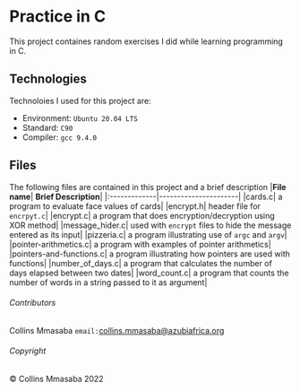 # Practice in C
This project containes random exercises I did while learning programming in C.

## Technologies
Technoloies I used for this project are:
- Environment: `Ubuntu 20.04 LTS`
- Standard: `C90`
- Compiler: `gcc 9.4.0`

## Files
The following files are contained in this project and a brief description
|**File name**| **Brief Description**|
|:-------------|----------------------|
|cards.c| a program to evaluate face values of cards|
|encrypt.h| header file for `encrpyt.c`|
|encrypt.c| a program that does encryption/decryption using XOR method|
|message_hider.c| used with `encrypt` files to hide the message entered as its input|
|pizzeria.c| a program illustrating use of `argc` and `argv`|
|pointer-arithmetics.c| a program with examples of pointer arithmetics|
|pointers-and-functions.c| a program illustrating how pointers are used with functions|
|number_of_days.c| a program that calculates the number of days elapsed between two dates|
|word_count.c| a program that counts the number of words in a string passed to it as argument|

###### Contributors ######
Collins Mmasaba `email:`<collins.mmasaba@azubiafrica.org>

###### Copyright ######
© Collins Mmasaba 2022
